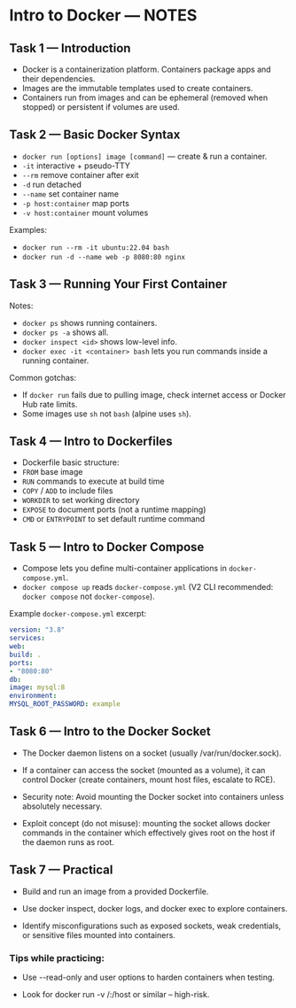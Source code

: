 # Intro to Docker — NOTES


## Task 1 — Introduction
- Docker is a containerization platform. Containers package apps and their dependencies.
- Images are the immutable templates used to create containers.
- Containers run from images and can be ephemeral (removed when stopped) or persistent if volumes are used.


## Task 2 — Basic Docker Syntax
- `docker run [options] image [command]` — create & run a container.
- `-it` interactive + pseudo-TTY
- `--rm` remove container after exit
- `-d` run detached
- `--name` set container name
- `-p host:container` map ports
- `-v host:container` mount volumes


Examples:
- `docker run --rm -it ubuntu:22.04 bash`
- `docker run -d --name web -p 8080:80 nginx`


## Task 3 — Running Your First Container
Notes:
- `docker ps` shows running containers.
- `docker ps -a` shows all.
- `docker inspect <id>` shows low-level info.
- `docker exec -it <container> bash` lets you run commands inside a running container.


Common gotchas:
- If `docker run` fails due to pulling image, check internet access or Docker Hub rate limits.
- Some images use `sh` not `bash` (alpine uses `sh`).


## Task 4 — Intro to Dockerfiles
- Dockerfile basic structure:
- `FROM` base image
- `RUN` commands to execute at build time
- `COPY` / `ADD` to include files
- `WORKDIR` to set working directory
- `EXPOSE` to document ports (not a runtime mapping)
- `CMD` or `ENTRYPOINT` to set default runtime command

## Task 5 — Intro to Docker Compose
- Compose lets you define multi-container applications in `docker-compose.yml`.
- `docker compose up` reads `docker-compose.yml` (V2 CLI recommended: `docker compose` not `docker-compose`).


Example `docker-compose.yml` excerpt:
```yaml
version: "3.8"
services:
web:
build: .
ports:
- "8080:80"
db:
image: mysql:8
environment:
MYSQL_ROOT_PASSWORD: example
```

## Task 6 — Intro to the Docker Socket

- The Docker daemon listens on a socket (usually /var/run/docker.sock).

- If a container can access the socket (mounted as a volume), it can control Docker (create containers, mount host files, escalate to RCE).

- Security note: Avoid mounting the Docker socket into containers unless absolutely necessary.

- Exploit concept (do not misuse): mounting the socket allows docker commands in the container which effectively gives root on the host if the daemon runs as root.

## Task 7 — Practical

- Build and run an image from a provided Dockerfile.

- Use docker inspect, docker logs, and docker exec to explore containers.

- Identify misconfigurations such as exposed sockets, weak credentials, or sensitive files mounted into containers.

### Tips while practicing:

- Use --read-only and user options to harden containers when testing.

- Look for docker run -v /:/host or similar – high-risk.
